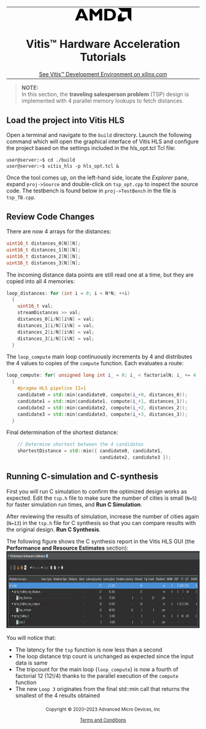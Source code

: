 
<table class="sphinxhide" width="100%">
 <tr width="100%">
    <td align="center"><img src="https://raw.githubusercontent.com/Xilinx/Image-Collateral/main/xilinx-logo.png" width="30%"/><h1>Vitis™ Hardware Acceleration Tutorials</h1>
    <a href="https://www.xilinx.com/products/design-tools/vitis.html">See Vitis™ Development Environment on xilinx.com</a>
    </td>
 </tr>
</table>


> **NOTE:**   
In this section, the **traveling salesperson problem** (TSP) design is implemented with 4 parallel memory lookups to fetch distances.

## Load the project into Vitis HLS
Open a terminal and navigate to the `build` directory. Launch the following command which will open the graphical interface of Vitis HLS and configure the project based on the settings included in the hls_opt.tcl Tcl file:

```console
user@server:~$ cd ./build
user@server:~$ vitis_hls -p hls_opt.tcl &
```
Once the tool comes up, on the left-hand side, locate the *Explorer* pane, expand `proj->Source` and double-click on `tsp_opt.cpp` to inspect the source code.
The testbench is found below in `proj->TestBench` in the file is `tsp_TB.cpp`.

## Review Code Changes

There are now 4 arrays for the distances:
```cpp
uint16_t distances_0[N][N];
uint16_t distances_1[N][N];
uint16_t distances_2[N][N];
uint16_t distances_3[N][N];
```
The incoming distance data points are still read one at a time, but they are copied into all 4 memories:
```cpp
loop_distances: for (int i = 0; i < N*N; ++i)
  {
    uint16_t val;
    streamDistances >> val;
    distances_0[i/N][i%N] = val;
    distances_1[i/N][i%N] = val;
    distances_2[i/N][i%N] = val;
    distances_3[i/N][i%N] = val;
  }
```
The `loop_compute` main loop continuously increments by 4 and distributes the 4 values to copies of the `compute` function.  Each evaluates a route:
```cpp
loop_compute: for( unsigned long int i_ = 0; i_ < factorialN; i_ += 4 )
  {
    #pragma HLS pipeline II=1
    candidate0 = std::min(candidate0, compute(i_+0, distances_0));
    candidate1 = std::min(candidate1, compute(i_+1, distances_1));
    candidate2 = std::min(candidate2, compute(i_+2, distances_2));
    candidate3 = std::min(candidate3, compute(i_+3, distances_3));
  }
```
Final determination of the shortest distance:
```cpp
    // Determine shortest between the 4 candidates
    shortestDistance = std::min({ candidate0, candidate1,
                                  candidate2, candidate3 });
```
## Running C-simulation and C-synthesis

First you will run C simulation to confirm the optimized design works as expected. Edit the `tsp.h` file to make sure the number of cities is small (`N=5`) for faster simulation run times, and **Run C Simulation**.  

After reviewing the results of simulation, increase the number of cities again (`N=13`) in the `tsp.h` file for C synthesis so that you can compare results with the original design. **Run C Synthesis**.

The following figure shows the C synthesis report in the Vitis HLS GUI (the **Performance and Resource Estimates** section):  
<img src="./images/synthesis2.png" alt="synthesis" title="synthesis" width="900" height="200" />  

You will notice that:
- The latency for the `tsp` function is now less than a second
- The loop distance trip count is unchanged as expected since the input data is same
- The tripcount for the main loop (`loop_compute`) is now a fourth of factorial 12 (12!/4) thanks to the parallel execution of the `compute` function
- The new `Loop 3` originates from the final std::min call that returns the smallest of the 4 results obtained


<p class="sphinxhide" align="center"><sub>Copyright © 2020–2023 Advanced Micro Devices, Inc</sub></p>

<p class="sphinxhide" align="center"><sup><a href="https://www.amd.com/en/corporate/copyright">Terms and Conditions</a></sup></p>
